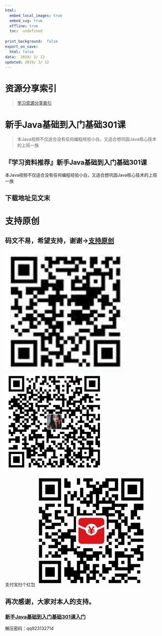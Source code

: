 ```yaml
---
html:
  embed_local_images: true
  embed_svg: true
  offline: true
  toc:  undefined

print_background:  false
export_on_save:
  html: false
data:  2019/ 3/ 12
updated: 2019/ 3/ 12
---
```



# 资源分享索引

> [学习资源分享索引](https://blog.csdn.net/qq923132714/article/details/85119757 "学习资源分享索引")



# 新手Java基础到入门基础301课

>  本Java视频不仅适合没有任何编程经验小白，又适合想巩固Java核心技术的上班一族


## 『学习资料推荐』新手Java基础到入门基础301课

本Java视频不仅适合没有任何编程经验小白，又适合想巩固Java核心技术的上班一族



## 下载地址见文末

# 支持原创


## 码文不易，希望支持，谢谢->**[支持原创](http://blog.csdn.net/qq923132714/article/details/79399145)**
![微信支付](https://raw.githubusercontent.com/923132714/my_picture/master/blog/support/weixin.png)![微信支付](https://raw.githubusercontent.com/923132714/my_picture/master/blog/support/支付宝.png)

支付宝扫个红包
![支付宝扫个红包](https://raw.githubusercontent.com/923132714/my_picture/master/blog/support/扫码领红包.png "扫码领红包")

## 再次感谢，大家对本人的支持。

### [新手Java基础到入门基础301课入门](http://u16848854.ctfile.net/fs/16848854-349951605 "新手Java基础到入门基础301课入门")

解压密码：qq923132714
